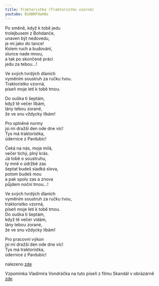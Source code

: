 ```yaml
---
title: Traktoristka (Traktoristko vzorná)
youtube: B1HDKPdaH8s
---
```


Po směně, když k tobě jedu  
trolejbusem z Bohdanče,  
unaven být nedovedu,  
je mi jako do tance!  
Kolem ruch a budování,  
slunce nade mnou,  
a tak po skončené práci  
jedu za tebou…!
  
Ve svých tvrdých dlaních  
vyměním soustruh za ručku tvou.  
Traktoristko vzorná,  
píseň moje letí k tobě tmou.
  
Do ouška ti šeptám,    
když tě večer líbám,    
lány tebou zorané,    
že ve snu vždycky líbám!  

Pro splněné normy  
jsi mi dražší den ode dne víc!    
Tys má traktoristka,    
údernice z Pardubic!
  
Čeká na nás, moje milá,  
večer tichý, plný krás.  
Já tobě o soustruhu,  
ty mně o údržbě zas  
šeptat budeš sladká slova,  
potom budeš mou   
a pak spolu zas a znova  
půjdem noční tmou…!

Ve svých tvrdých dlaních  
vyměním soustruh za ručku tvou,  
traktoristko vzorná,  
píseň moje letí k tobě tmou.  
Do ouška ti šeptám,  
když tě večer vídám,  
lány tebou zorané,  
že ve snu vždycky líbám!  

Pro pracovní výkon      
jsi mi dražší den ode dne víc!  
Tys má traktoristka,   
údernice z Pardubic!

nalezeno [zde](http://moucha.bublaba.com/index.php?text=31-traktoristka)

Vzpomínka Vladimíra Vondráčka na tuto píseň z filmu Skandál v obrázárně [zde](http://www.seniortip.cz/?module=article&id_article=4632)